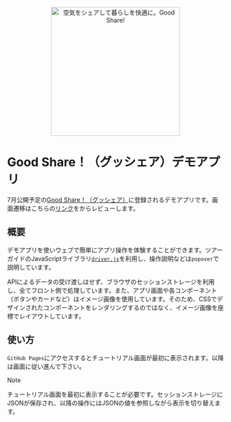 <div align='center'>
  <picture>
    <img src="https://www.mitsubishielectric.co.jp/home/goodshare/img/about_ttl.png" alt="空気をシェアして暮らしを快適に。Good Share!" width='300px'/>
  </picture>
</div>

# Good Share！（グッシェア）デモアプリ

7月公開予定の[Good Share！（グッシェア）](https://www.mitsubishielectric.co.jp/home/goodshare/)に登録されるデモアプリです。画面遷移はこちらの[リンク](https://koichi-yamada-mee.github.io/test-GoodShareDemoApp/demo/tutorial/index.html)をからレビューします。

## 概要

デモアプリを使いウェブで簡単にアプリ操作を体験することができます。ツアーガイドのJavaScriptライブラリ[`driver.js`](https://driverjs.com/)を利用し、操作説明などは`popover`で説明しています。

APIによるデータの受け渡しはせず、ブラウザのセッションストレージを利用し、全てフロント側で処理しています。また、アプリ画面や各コンポーネント（ボタンやカードなど）はイメージ画像を使用しています。そのため、CSSでデザインされたコンポーネントをレンダリングするのではなく、イメージ画像を座標でレイアウトしています。

## 使い方

`GitHub Pages`にアクセスするとチュートリアル画面が最初に表示されます。以降は画面に従い進んで下さい。
> [!NOTE]
> チュートリアル画面を最初に表示することが必要です。セッションストレージにJSONが保存され、以降の操作にはJSONの値を参照しながら表示を切り替えます。
